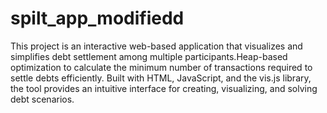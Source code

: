 # spilt_app_modifiedd

This project is an interactive web-based application that visualizes and simplifies debt settlement among multiple participants.Heap-based optimization to calculate the minimum number of transactions required to settle debts efficiently. Built with HTML, JavaScript, and the vis.js library, the tool provides an intuitive interface for creating, visualizing, and solving debt scenarios.
